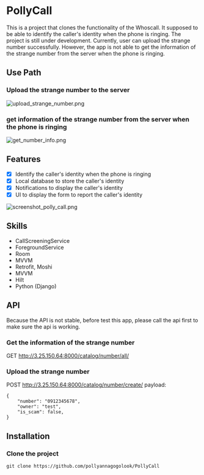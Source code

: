 # PollyCall
This is a project that clones the functionality of the Whoscall. It supposed to be able to identify the caller's identity when the phone is ringing. The project is still under development.
Currently, user can upload the strange number successfully. However, the app is not able to get the information of the strange number from the server when the phone is ringing.


## Use Path

### Upload the strange number to the server
![upload_strange_number.png](..%2F..%2F..%2F..%2F..%2Fvar%2Ffolders%2Fbm%2Fjn8r1j857pgcyqwp_pyxwk400000gq%2FT%2FTemporaryItems%2FNSIRD_screencaptureui_8GBHyh%2F%E6%88%AA%E5%9C%96%202024-01-28%20%E5%87%8C%E6%99%A81.05.53.png)

### get information of the strange number from the server when the phone is ringing
![get_number_info.png](..%2F..%2F..%2F..%2F..%2Fvar%2Ffolders%2Fbm%2Fjn8r1j857pgcyqwp_pyxwk400000gq%2FT%2FTemporaryItems%2FNSIRD_screencaptureui_TSg5wy%2F%E6%88%AA%E5%9C%96%202024-01-28%20%E4%B8%8A%E5%8D%889.32.13.png)



## Features
- [x] Identify the caller's identity when the phone is ringing
- [x] Local database to store the caller's identity
- [x] Notifications to display the caller's identity
- [x] UI to display the form to report the caller's identity

![screenshot_polly_call.png](..%2F..%2F..%2F..%2F..%2Fvar%2Ffolders%2Fbm%2Fjn8r1j857pgcyqwp_pyxwk400000gq%2FT%2FTemporaryItems%2FNSIRD_screencaptureui_4KeRR8%2F%E6%88%AA%E5%9C%96%202024-01-28%20%E5%87%8C%E6%99%A812.04.57.png)

## Skills
- CallScreeningService
- ForegroundService
- Room
- MVVM
- Retrofit, Moshi
- MVVM
- Hilt
- Python (Django)


## API
Because the API is not stable, before test this app, please call the api first to make sure the api is working.

### Get the information of the strange number
GET http://3.25.150.64:8000/catalog/number/all/

### Upload the strange number
POST http://3.25.150.64:8000/catalog/number/create/
payload: 
```
{
    "number": "0912345678",
    "owner": "test",
    "is_scam": false,
}
```

## Installation

### Clone the project
`git clone https://github.com/pollyannagogolook/PollyCall`


```